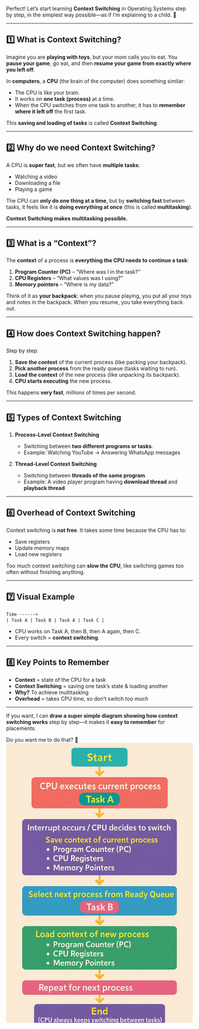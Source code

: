 Perfect! Let’s start learning **Context Switching** in Operating Systems step by step, in the simplest way possible—as if I’m explaining to a child. 🧸

---

## **1️⃣ What is Context Switching?**

Imagine you are **playing with toys**, but your mom calls you to eat. You **pause your game**, go eat, and then **resume your game from exactly where you left off**.

In **computers**, a **CPU** (the brain of the computer) does something similar:

* The CPU is like your brain.
* It works on **one task (process)** at a time.
* When the CPU switches from one task to another, it has to **remember where it left off** the first task.

This **saving and loading of tasks** is called **Context Switching**.

---

## **2️⃣ Why do we need Context Switching?**

A CPU is **super fast**, but we often have **multiple tasks**:

* Watching a video
* Downloading a file
* Playing a game

The CPU can **only do one thing at a time**, but by **switching fast** between tasks, it feels like it is **doing everything at once** (this is called **multitasking**).

**Context Switching makes multitasking possible.**

---

## **3️⃣ What is a “Context”?**

The **context** of a process is **everything the CPU needs to continue a task**:

1. **Program Counter (PC)** – “Where was I in the task?”
2. **CPU Registers** – “What values was I using?”
3. **Memory pointers** – “Where is my data?”

Think of it as **your backpack**: when you pause playing, you put all your toys and notes in the backpack. When you resume, you take everything back out.

---

## **4️⃣ How does Context Switching happen?**

Step by step:

1. **Save the context** of the current process (like packing your backpack).
2. **Pick another process** from the ready queue (tasks waiting to run).
3. **Load the context** of the new process (like unpacking its backpack).
4. **CPU starts executing** the new process.

This happens **very fast**, millions of times per second.

---

## **5️⃣ Types of Context Switching**

1. **Process-Level Context Switching**

   * Switching between **two different programs or tasks**.
   * Example: Watching YouTube → Answering WhatsApp messages

2. **Thread-Level Context Switching**

   * Switching between **threads of the same program**.
   * Example: A video player program having **download thread** and **playback thread**

---

## **6️⃣ Overhead of Context Switching**

Context switching is **not free**. It takes some time because the CPU has to:

* Save registers
* Update memory maps
* Load new registers

Too much context switching can **slow the CPU**, like switching games too often without finishing anything.

---

## **7️⃣ Visual Example**

```
Time ------>
| Task A | Task B | Task A | Task C |
```

* CPU works on Task A, then B, then A again, then C.
* Every switch = **context switching**.

---

## **8️⃣ Key Points to Remember**

* **Context** = state of the CPU for a task
* **Context Switching** = saving one task’s state & loading another
* **Why?** To achieve multitasking
* **Overhead** = takes CPU time, so don’t switch too much

---

If you want, I can **draw a super simple diagram showing how context switching works** step by step—it makes it **easy to remember** for placements.

Do you want me to do that? 🎨
![alt text](image.png)